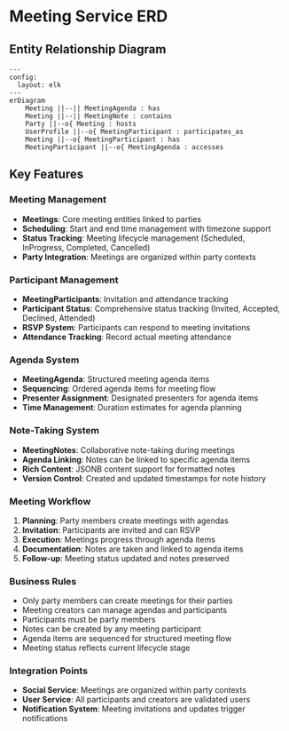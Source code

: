 # Meeting Service ERD

## Entity Relationship Diagram

```mermaid
---
config:
  layout: elk
---
erDiagram
    Meeting ||--|| MeetingAgenda : has
    Meeting ||--|| MeetingNote : contains
    Party ||--o{ Meeting : hosts
    UserProfile ||--o{ MeetingParticipant : participates_as
    Meeting ||--o{ MeetingParticipant : has
    MeetingParticipant ||--o{ MeetingAgenda : accesses
```

## Key Features

### Meeting Management
- **Meetings**: Core meeting entities linked to parties
- **Scheduling**: Start and end time management with timezone support
- **Status Tracking**: Meeting lifecycle management (Scheduled, InProgress, Completed, Cancelled)
- **Party Integration**: Meetings are organized within party contexts

### Participant Management
- **MeetingParticipants**: Invitation and attendance tracking
- **Participant Status**: Comprehensive status tracking (Invited, Accepted, Declined, Attended)
- **RSVP System**: Participants can respond to meeting invitations
- **Attendance Tracking**: Record actual meeting attendance

### Agenda System
- **MeetingAgenda**: Structured meeting agenda items
- **Sequencing**: Ordered agenda items for meeting flow
- **Presenter Assignment**: Designated presenters for agenda items
- **Time Management**: Duration estimates for agenda planning

### Note-Taking System
- **MeetingNotes**: Collaborative note-taking during meetings
- **Agenda Linking**: Notes can be linked to specific agenda items
- **Rich Content**: JSONB content support for formatted notes
- **Version Control**: Created and updated timestamps for note history

### Meeting Workflow
1. **Planning**: Party members create meetings with agendas
2. **Invitation**: Participants are invited and can RSVP
3. **Execution**: Meetings progress through agenda items
4. **Documentation**: Notes are taken and linked to agenda items
5. **Follow-up**: Meeting status updated and notes preserved

### Business Rules
- Only party members can create meetings for their parties
- Meeting creators can manage agendas and participants
- Participants must be party members
- Notes can be created by any meeting participant
- Agenda items are sequenced for structured meeting flow
- Meeting status reflects current lifecycle stage

### Integration Points
- **Social Service**: Meetings are organized within party contexts
- **User Service**: All participants and creators are validated users
- **Notification System**: Meeting invitations and updates trigger notifications